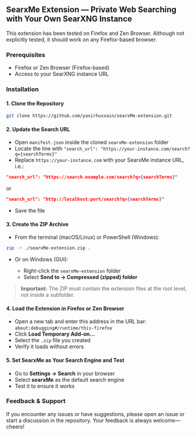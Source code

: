 
## SearxMe Extension — Private Web Searching with Your Own SearXNG Instance

This extension has been tested on Firefox and Zen Browser. Although not explicitly tested, it should work on any Firefox-based browser.

### Prerequisites

- Firefox or Zen Browser (Firefox-based)
- Access to your SearXNG instance URL

### Installation


#### 1. Clone the Repository

```bash
git clone https://github.com/yaxirhuxxain/searxMe-extension.git
```

#### 2. Update the Search URL

* Open `manifest.json` inside the cloned `searxMe-extension` folder
* Locate the line with `"search_url": "https://your-instance.com/search?q={searchTerms}"`
* Replace `https://your-instance.com` with your SearxMe instance URL, i.e.:

```json
"search_url": "https://search.example.com/search?q={searchTerms}"
```
or 

```json
"search_url": "http://localhost:port/search?q={searchTerms}"
```


* Save the file

#### 3. Create the ZIP Archive

* From the terminal (macOS/Linux) or PowerShell (Windows):

```bash
zip -r ./searxMe-extension.zip .
```

* Or on Windows (GUI):

  * Right-click the `searxMe-extension` folder
  * Select **Send to → Compressed (zipped) folder**

> **Important:** The ZIP must contain the extension files at the root level, not inside a subfolder.

#### 4. Load the Extension in Firefox or Zen Browser

* Open a new tab and enter this address in the URL bar: `about:debugging#/runtime/this-firefox`
* Click **Load Temporary Add-on...**
* Select the `.zip` file you created
* Verify it loads without errors

#### 5. Set SearxMe as Your Search Engine and Test

* Go to **Settings → Search** in your browser
* Select **searxMe** as the default search engine
* Test it to ensure it works


### Feedback & Support

If you encounter any issues or have suggestions, please open an issue or start a discussion in the repository. Your feedback is always welcome—cheers!
